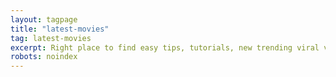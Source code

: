 ```yaml
---
layout: tagpage
title: "latest-movies"
tag: latest-movies
excerpt: Right place to find easy tips, tutorials, new trending viral videos, latest movies download preview
robots: noindex
---
```

